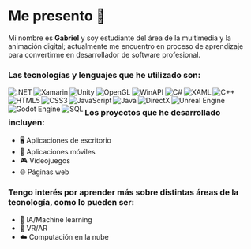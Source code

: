# Me presento 👋

Mi nombre es **Gabriel** y soy estudiante del área de la multimedia y la animación digital; actualmente me encuentro en proceso de aprendizaje para convertirme en desarrollador de software profesional.

### Las tecnologías y lenguajes que he utilizado son:

<img align="left" src="https://img.shields.io/badge/-.NET-008CBA?style=flat-square&logo=.net&logoColor=white" alt=".NET">

<img align="left" src="https://img.shields.io/badge/-Xamarin-54C1B8?style=flat-square&logo=xamarin&logoColor=white" alt="Xamarin">

<img align="left" src="https://img.shields.io/badge/-Unity-000000?style=flat-square&logo=unity&logoColor=white" alt="Unity">
  
<img align="left" src="https://img.shields.io/badge/-OpenGL-339933?style=flat-square&logo=OpenGL&logoColor=white" alt="OpenGL">

<img align="left" src="https://img.shields.io/badge/-WinAPI-0052CC?style=flat-square&logo=windows&logoColor=white" alt="WinAPI">

<img align="left" src="https://img.shields.io/badge/-C%23-008B8B?style=flat-square&logo=c-sharp&logoColor=white" alt="C#">

<img align="left" src="https://img.shields.io/badge/-XAML-0072C6?style=flat-square&logo=xaml&logoColor=white" alt="XAML">

<img align="left" src="https://img.shields.io/badge/-C%2B%2B-00599C?style=flat-square&logo=c-plus-plus&logoColor=white" alt="C++">

<img align="left" src="https://img.shields.io/badge/-HTML5-E34F26?style=flat-square&logo=html5&logoColor=white" alt="HTML5">
  
<img align="left" src="https://img.shields.io/badge/-CSS3-1572B6?style=flat-square&logo=css3&logoColor=white" alt="CSS3">

<img align="left" src="https://img.shields.io/badge/-JavaScript-F7DF1E?style=flat-square&logo=javascript&logoColor=black" alt="JavaScript">

<img align="left" src="https://img.shields.io/badge/-Java-007396?style=flat-square&logo=java&logoColor=white&logoWidth=20" alt="Java">

<img align="left" src="https://img.shields.io/badge/-DirectX-0078D6?style=flat-square&logo=microsoft&logoColor=white" alt="DirectX">

<img align="left" src="https://img.shields.io/badge/-Unreal%20Engine-313131?style=flat-square&logo=unreal-engine&logoColor=white" alt="Unreal Engine">

<img align="left" src="https://img.shields.io/badge/-Godot%20Engine-478CBF?style=flat-square&logo=godot-engine&logoColor=white" alt="Godot Engine">

<img align="left" src="https://img.shields.io/badge/-SQL-4479A1?style=flat-square&logo=sql&logoColor=white" alt="SQL">

<br />

### Los proyectos que he desarrollado incluyen:
- 🖥️ Aplicaciones de escritorio
- 📱 Aplicaciones móviles
- 🎮 Videojuegos
- 🌐 Páginas web

### Tengo interés por aprender más sobre distintas áreas de la tecnología, como lo pueden ser:
- 🤖 IA/Machine learning
- 🥽 VR/AR
- ☁️ Computación en la nube
